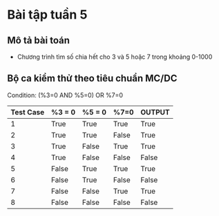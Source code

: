 # Bài tập tuần 5

## Mô tả bài toán

- Chương trình tìm số chia hết cho 3 và 5 hoặc 7 trong khoảng 0-1000

## Bộ ca kiểm thử theo tiêu chuẩn MC/DC

Condition: (%3=0 AND %5=0) OR %7=0

Test Case  | %3 = 0 | %5 = 0 | %7=0 | OUTPUT
------------- | ------------- | ------------- | ------------- | -------------
1  | True | True | True | True
2  | True | True | False | True
3  | True | False | True | True
4  | True | False | False | False
5  | False | True | True | True
6  | False | True | False | False
7  | False | False | True | True
8  | False | False | False | False
